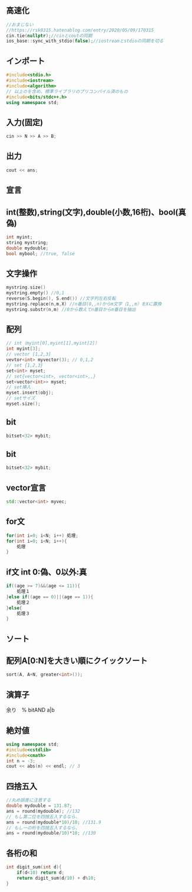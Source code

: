 ##  高速化
```cpp
//おまじない
//https://rsk0315.hatenablog.com/entry/2020/05/09/170315
cin.tie(nullptr);//cinとcoutの同期
ios_base::sync_with_stdio(false);//iostreamとstdioの同期を切る
```

##  インポート
```cpp
#include<stdio.h>
#include<iostream>
#include<algorithm>
// 以上のを含め、標準ライブラリのプリコンパイル済のもの
#include<bits/stdc++.h>
using namespace std;
```

##  入力(固定)
```cpp
cin >> N >> A >> B;
```
##  出力
```cpp
cout << ans;
```
##  宣言
##  int(整数),string(文字),double(小数,16桁)、bool(真偽)
```cpp
int myint;
string mystring;
double mydouble;
bool mybool; //true, false
```
##  文字操作
```cpp
mystring.size()
mystring.empty() //0,1
reverse(S.begin(), S.end()) //文字列左右反転
mystring.replace(n,m,X) //n番目(0,,n)からm文字（1,,m）をXに置換
mystring.substr(n,m) //0から数えてn番目からm番目を抽出
```

##  配列
```cpp
// int（myint[0],myint[1],myint[2]）
int myint[3];
// vector [1,2,3]
vevtor<int> myvector(3); // 0,1,2
// set {1,2,3}
set<int> myset;
// set{vector<int>, vector<int>,,}
set<vector<int>> myset;
// set挿入
myset.insert(obj);
// setサイズ
myset.size();
```

##  bit
```cpp
bitset<32> mybit;
```

##  bit
```cpp
bitset<32> mybit;
```

##  vector宣言
```cpp
std::vector<int> myvec;
```

##  for文
```cpp
for(int i=0; i<N; i++) 処理;
for(int i=0; i<N; i++){
    処理
}
```

## if文 int 0:偽、0以外:真
```cpp
if((age >= 7)&&(age <= 11)){
    処理１
}else if((age == 0)||(age == 1)){
    処理２
}else{
    処理３
}
```
## ソート
## 配列A[0:N]を大きい順にクイックソート
```cpp
sort(A, A+N, greater<int>());
```
## 演算子
余り　%
bitAND a|b

## 絶対値
```cpp
using namespace std;
#include<cstdlib>
#include<cmath>
int n = -3;
cout << abs(n) << endl; // 3
```

## 四捨五入
```cpp
//丸め誤差に注意する
double mydouble = 131.87;
ans = round(mydouble); //132
// もし第二位を四捨五入するなら、
ans = round(mydouble*10)/10; //131.9
// もし一の桁を四捨五入するなら、
ans = round(mydouble/10)*10; //130
```

## 各桁の和
```cpp
int digit_sum(int d){
    if(d<10) return d;
    return digit_sum(d/10) + d%10;
}
```